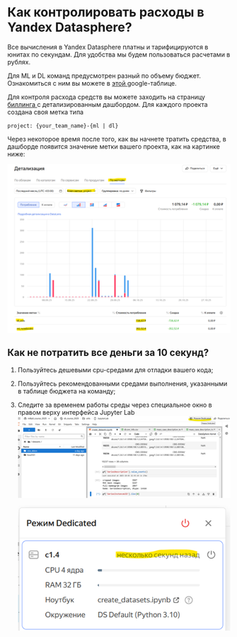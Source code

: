 # Как контролировать расходы в Yandex Datasphere?

Все вычисления в Yandex Datasphere платны и тарифицируются в юнитах по секундам. Для удобства мы будем пользоваться расчетами в рублях.

Для ML и DL команд предусмотрен разный по объему бюджет. Ознакомиться с ним вы можете в [этой ](https://docs.google.com/spreadsheets/d/18szuAMfHX7eutEyAnh9Mp5CDoFQMPBuX5ghKRFiepq8/edit?usp=sharing)google-таблице.

Для контроля расхода средств вы можете заходить на страницу [биллинга ](https://center.yandex.cloud/billing/accounts/dn2319f25dib6gq08fne/detail?tab=label)с детализированным дашбордом. Для каждого проекта создана своя метка типа

```
project: {your_team_name}-{ml | dl}

```

Через некоторое время после того, как вы начнете тратить средства, в дашборде появится значение метки вашего проекта, как на картинке ниже:

![1759495687737](image/manage_budget/1759495687737.png)

## Как не потратить все деньги за 10 секунд?

1. Пользуйтесь дешевыми cpu-средами для отладки вашего кода;
2. Пользуйтесь рекомендованными средами выполнения, указанными в таблице бюджета на команду;
3. Следите за временем работы среды через специальное окно в правом верху интерфейса Jupyter Lab![1759496095977](image/manage_budget/1759496095977.png)

   ![1759496109203](image/manage_budget/1759496109203.png)
